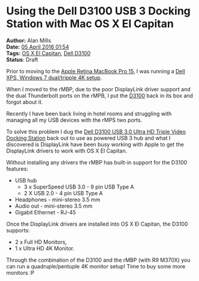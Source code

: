 Using the Dell D3100 USB 3 Docking Station with Mac OS X El Capitan
===================================================================
**Author:** Alan Mills  
**Date:** [05 April 2016 01:54](/blog/history/2016-04.md)  
**Tags:** [OS X El Capitan](/blog/categories/osx-10-10.md), [Dell D3100](/blog/categories/dell-d3100.md)  
**Status**: Draft

Prior to moving to the [Apple Retina MacBook Pro 15](http://amzn.to/1MOQICz), I was running a [Dell XPS, Windows 7 dual/tripple 4K setup](../../2015/02/dell-xps-up24114q-d3100-dual-4k-monitors.md).

When I moved to the rMBP, due to the poor DisplayLink driver support and the dual Thunderbolt ports on the rMPB, I put the [D3100](http://amzn.to/1UEw6iT) back in its box and forgot about it.

Recently I have been back living in hotel rooms and struggling with managing all my USB devices with the rMPS two ports.

To solve this problem I dug the [Dell D3100 USB 3.0 Ultra HD Triple Video Docking Station](http://amzn.to/1UEw6iT) back out to use as powered USB 3 hub and what I discovered is DisplayLink have been busy working with Apple to get the DisplayLink drivers to work with OS X El Capitan.

Without installing any drivers the rMBP has built-in support for the D3100 features:
* USB hub
  * 3 x SuperSpeed USB 3.0 - 9 pin USB Type A
  * 2 X USB 2.0 - 4 pin USB Type A
* Headphones - mini-stereo 3.5 mm
* Audio out - mini-stereo 3.5 mm
* Gigabit Ethernet - RJ-45

Once the DisplayLink drivers are installed into OS X El Capitan, the D3100 supports:
* 2 x Full HD Monitors,
* 1 x Ultra HD 4K Monitor.

Through the combination of the D3100 and the rMBP (with R9 M370X) you can run a quadruple/pentuple 4K monitor setup!  Time to buy some more monitors :P
